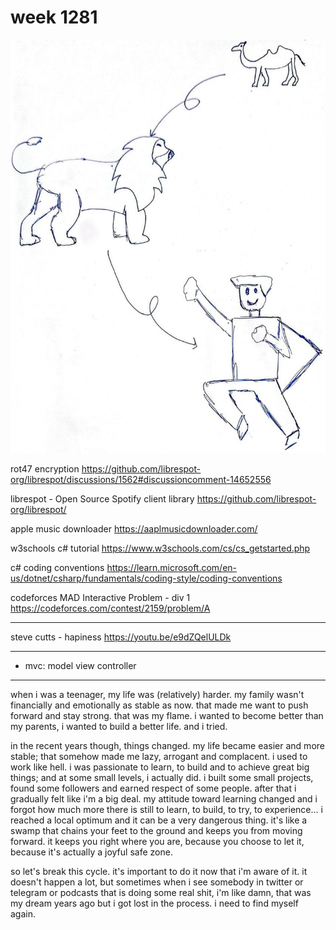 # week 1281

![week-1281-camel-lion-boy](../assets/weeks/week-1281-camel-lion-child.jpg)

rot47 encryption
https://github.com/librespot-org/librespot/discussions/1562#discussioncomment-14652556

librespot - Open Source Spotify client library
https://github.com/librespot-org/librespot/

apple music downloader
https://aaplmusicdownloader.com/

w3schools c# tutorial
https://www.w3schools.com/cs/cs_getstarted.php

c# coding conventions
https://learn.microsoft.com/en-us/dotnet/csharp/fundamentals/coding-style/coding-conventions

codeforces MAD Interactive Problem - div 1
https://codeforces.com/contest/2159/problem/A

---

steve cutts - hapiness
https://youtu.be/e9dZQelULDk

---

- mvc: model view controller

---

when i was a teenager, my life was (relatively) harder. my family wasn't financially and emotionally as stable as now. that made me want to push forward and stay strong. that was my flame. i wanted to become better than my parents, i wanted to build a better life. and i tried.

in the recent years though, things changed. my life became easier and more stable; that somehow made me lazy, arrogant and complacent. i used to work like hell. i was passionate to learn, to build and to achieve great big things; and at some small levels, i actually did. i built some small projects, found some followers and earned respect of some people. after that i gradually felt like i'm a big deal. my attitude toward learning changed and i forgot how much more there is still to learn, to build, to try, to experience...  i reached a local optimum and it can be a very dangerous thing. it's like a swamp that chains your feet to the ground and keeps you from moving forward. it keeps you right where you are, because you choose to let it, because it's actually a joyful safe zone.

so let's break this cycle. it's important to do it now that i'm aware of it. it doesn't happen a lot, but sometimes when i see somebody in twitter or telegram or podcasts that is doing some real shit, i'm like damn, that was my dream years ago but i got lost in the process. i need to find myself again.